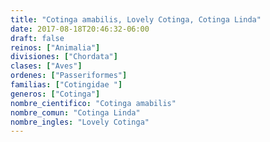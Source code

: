 ```yaml
---
title: "Cotinga amabilis, Lovely Cotinga, Cotinga Linda"
date: 2017-08-18T20:46:32-06:00
draft: false
reinos: ["Animalia"]
divisiones: ["Chordata"]
clases: ["Aves"]
ordenes: ["Passeriformes"]
familias: ["Cotingidae "]
generos: ["Cotinga"]
nombre_cientifico: "Cotinga amabilis"
nombre_comun: "Cotinga Linda"
nombre_ingles: "Lovely Cotinga"
---
```

